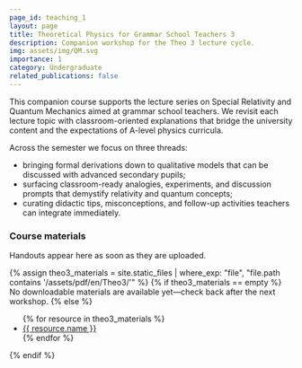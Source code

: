 ```yaml
---
page_id: teaching_1
layout: page
title: Theoretical Physics for Grammar School Teachers 3
description: Companion workshop for the Theo 3 lecture cycle.
img: assets/img/QM.svg
importance: 1
category: Undergraduate
related_publications: false
---
```


This companion course supports the lecture series on Special Relativity and Quantum Mechanics aimed at grammar school teachers. We revisit each lecture topic with classroom-oriented explanations that bridge the university content and the expectations of A-level physics curricula.

Across the semester we focus on three threads:

- bringing formal derivations down to qualitative models that can be discussed with advanced secondary pupils;
- surfacing classroom-ready analogies, experiments, and discussion prompts that demystify relativity and quantum concepts;
- curating didactic tips, misconceptions, and follow-up activities teachers can integrate immediately.


### Course materials

Handouts appear here as soon as they are uploaded.

{% assign theo3_materials = site.static_files | where_exp: "file", "file.path contains '/assets/pdf/en/Theo3/'" %}
{% if theo3_materials == empty %}
No downloadable materials are available yet—check back after the next workshop.
{% else %}
<ul>
  {% for resource in theo3_materials %}
    <li><a href="{{ resource.path | relative_url }}">{{ resource.name }}</a></li>
  {% endfor %}
</ul>
{% endif %}
